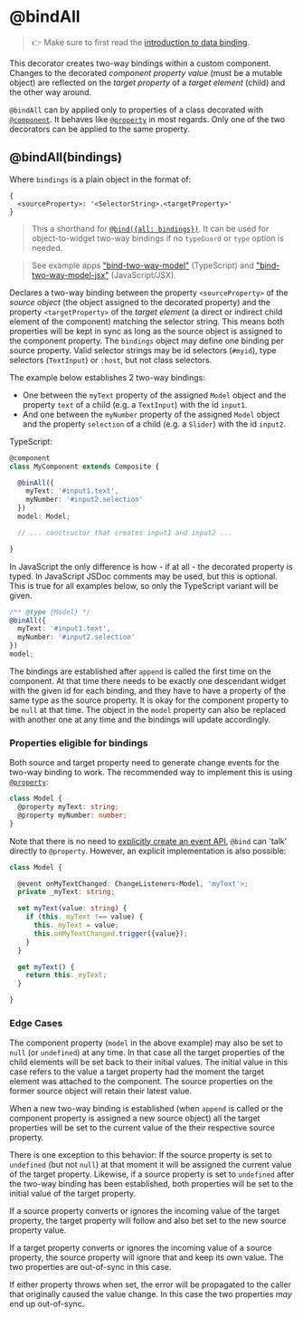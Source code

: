 ---
---
# @bindAll

> :point_right: Make sure to first read the [introduction to data binding](./index.md).

This decorator creates two-way bindings within a custom component. Changes to the decorated *component property value* (must be a mutable object) are reflected on the *target property* of a *target element* (child) and the other way around.

`@bindAll` can by applied only to properties of a class decorated with [`@component`](./@component.md). It behaves like [`@property`](./@property.md) in most regards. Only one of the two decorators can be applied to the same property.

## @bindAll(bindings)

Where `bindings` is a plain object in the format of:

```
{
  <sourceProperty>: '<SelectorString>.<targetProperty>'
}
```

> This a shorthand for [`@bind({all: bindings})`](./@bind.md#configall). It can be used for object-to-widget two-way bindings if no `typeGuard` or `type` option is needed.

> See example apps ["bind-two-way-model"](../../examples/bind-two-way-model) (TypeScript) and ["bind-two-way-model-jsx"](../../examples/bind-two-way-model-jsx) (JavaScript/JSX).

Declares a two-way binding between the property `<sourceProperty>` of the *source object* (the object assigned to the decorated property) and the property `<targetProperty>` of the *target element* (a direct or indirect child element of the component) matching the selector string. This means both properties will be kept in sync as long as the source object is assigned to the component property. The `bindings` object may define one binding per source property. Valid selector strings may be id selectors (`#myid`), type selectors (`TextInput`) or `:host`, but not class selectors.

The example below establishes 2 two-way bindings:
* One between the `myText` property of the assigned `Model` object and the property `text` of a child (e.g. a `TextInput`) with the id `input1`.
* And one between the `myNumber` property of the assigned `Model` object and the property `selection` of a child (e.g. a `Slider`) with the id `input2`.

TypeScript:

```ts
@component
class MyComponent extends Composite {

  @binAll({
    myText: '#input1.text',
    myNumber: '#input2.selection'
  })
  model: Model;

  // ... constructor that creates input1 and input2 ...

}
```

In JavaScript the only difference is how - if at all - the decorated property is typed. In JavaScript JSDoc comments may be used, but this is optional. This is true for all examples below, so only the TypeScript variant will be given.

```ts
/** @type {Model} */
@binAll({
  myText: '#input1.text',
  myNumber: '#input2.selection'
})
model;
```

The bindings are established after `append` is called the first time on the component. At that time there needs to be exactly one descendant widget with the given id for each binding, and they have to have a property of the same type as the source property. It is okay for the component property to be `null` at that time. The object in the `model` property can also be replaced with another one at any time and the bindings will update accordingly.

### Properties eligible for bindings

Both source and target property need to generate change events for the two-way binding to work. The recommended way to implement this is using [`@property`](./@property.md):

```ts
class Model {
  @property myText: string;
  @property myNumber: number;
}
```

Note that there is no need to [explicitly create an event API](./@event.md#event), `@bind` can 'talk' directly to `@property`. However, an explicit implementation is also possible:

```ts
class Model {

  @event onMyTextChanged: ChangeListeners<Model, 'myText'>;
  private _myText: string;

  set myText(value: string) {
    if (this._myText !== value) {
      this._myText = value;
      this.onMyTextChanged.trigger({value});
    }
  }

  get myText() {
    return this._myText;
  }

}
```

### Edge Cases

The component property (`model` in the above example) may also be set to `null` (or `undefined`) at any time. In that case all the target properties of the child elements will be set back to their initial values. The initial value in this case refers to the value a target property had the moment the target element was attached to the component. The source properties on the former source object will retain their latest value.

When a new two-way binding is established (when `append` is called or the component property is assigned a new source object) all the target properties will be set to the current value of the their respective source property.

There is one exception to this behavior: If the source property is set to `undefined` (but not `null`) at that moment it will be assigned the current value of the target property. Likewise, if a source property is set to `undefined` after the two-way binding has been established, both properties will be set to the initial value of the target property.

If a source property converts or ignores the incoming value of the target property, the target property will follow and also bet set to the new source property value.

If a target property converts or ignores the incoming value of a source property, the source property will ignore that and keep its own value. The two properties are out-of-sync in this case.

If either property throws when set, the error will be propagated to the caller that originally caused the value change. In this case the two properties *may* end up out-of-sync.
